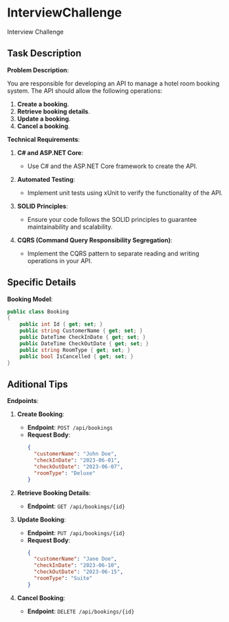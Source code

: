 # InterviewChallenge
Interview Challenge

## Task Description

**Problem Description**:

You are responsible for developing an API to manage a hotel room booking system. The API should allow the following operations:

1. **Create a booking**.
2. **Retrieve booking details**.
3. **Update a booking**.
4. **Cancel a booking**.

**Technical Requirements**:

1. **C# and ASP.NET Core**:
   - Use C# and the ASP.NET Core framework to create the API.

2. **Automated Testing**:
   - Implement unit tests using xUnit to verify the functionality of the API.

3. **SOLID Principles**:
   - Ensure your code follows the SOLID principles to guarantee maintainability and scalability.

4. **CQRS (Command Query Responsibility Segregation)**:
   - Implement the CQRS pattern to separate reading and writing operations in your API.

## Specific Details

**Booking Model**:
```csharp
public class Booking
{
    public int Id { get; set; }
    public string CustomerName { get; set; }
    public DateTime CheckInDate { get; set; }
    public DateTime CheckOutDate { get; set; }
    public string RoomType { get; set; }
    public bool IsCancelled { get; set; }
}
```

## Aditional Tips
**Endpoints**:

1. **Create Booking**:
   - **Endpoint**: `POST /api/bookings`
   - **Request Body**:
     ```json
     {
       "customerName": "John Doe",
       "checkInDate": "2023-06-01",
       "checkOutDate": "2023-06-07",
       "roomType": "Deluxe"
     }
     ```

2. **Retrieve Booking Details**:
   - **Endpoint**: `GET /api/bookings/{id}`

3. **Update Booking**:
   - **Endpoint**: `PUT /api/bookings/{id}`
   - **Request Body**:
     ```json
     {
       "customerName": "Jane Doe",
       "checkInDate": "2023-06-10",
       "checkOutDate": "2023-06-15",
       "roomType": "Suite"
     }
     ```

4. **Cancel Booking**:
   - **Endpoint**: `DELETE /api/bookings/{id}`